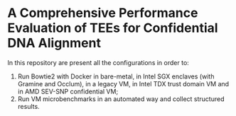 # A Comprehensive Performance Evaluation of TEEs for Confidential DNA Alignment

In this repository are present all the configurations in order to:

1. Run Bowtie2 with Docker in bare-metal, in Intel SGX enclaves (with Gramine and Occlum), in a legacy VM, in Intel TDX trust domain VM and in AMD SEV-SNP confidential VM;
2. Run VM microbenchmarks in an automated way and collect structured results.